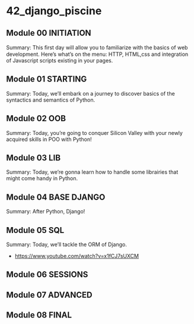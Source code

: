 # 42_django_piscine


## Module 00 INITIATION
Summary: This ﬁrst day will allow you to familiarize with the basics of web
development. Here’s what’s on the menu: HTTP, HTML,css and integration of Javascript
scripts existing in your pages.

## Module 01 STARTING
Summary: Today, we’ll embark on a journey to discover basics of the syntactics and
semantics of Python.

## Module 02 OOB
Summary: Today, you’re going to conquer Silicon Valley with your newly acquired
skills in POO with Python!

## Module 03 LIB
Summary: Today, we’re gonna learn how to handle some librairies that might come
handy in Python.

## Module 04 BASE DJANGO
Summary: After Python, Django!

## Module 05 SQL
Summary: Today, we’ll tackle the ORM of Django.
- https://www.youtube.com/watch?v=x1fCJ7sUXCM

## Module 06 SESSIONS



## Module 07 ADVANCED



## Module 08 FINAL



